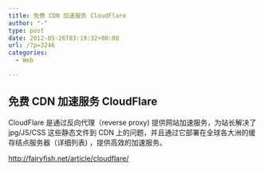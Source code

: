 ```yaml
---
title: 免费 CDN 加速服务 CloudFlare
author: "-"
type: post
date: 2012-05-26T03:19:32+00:00
url: /?p=3246
categories:
  - Web

---
```

## 免费 CDN 加速服务 CloudFlare
CloudFlare 是通过反向代理（reverse proxy) 提供网站加速服务，为站长解决了 jpg/JS/CSS 这些静态文件到 CDN 上的问题，并且通过它部署在全球各大洲的缓存结点服务器（详细列表) ，提供高效的加速服务。

<http://fairyfish.net/article/cloudflare/>
